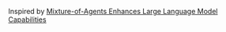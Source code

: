 Inspired by [Mixture-of-Agents Enhances Large Language Model Capabilities](https://arxiv.org/pdf/2406.04692)